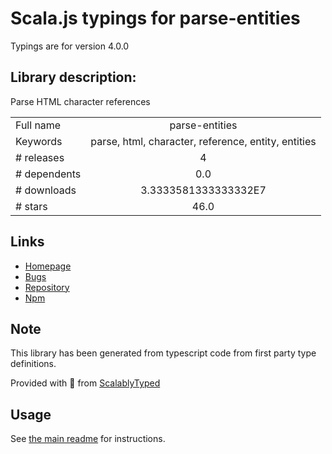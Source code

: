 
# Scala.js typings for parse-entities

Typings are for version 4.0.0

## Library description:
Parse HTML character references

|                    |                 |
| ------------------ | :-------------: |
| Full name          | parse-entities |
| Keywords           | parse, html, character, reference, entity, entities |
| # releases         | 4 |
| # dependents       | 0.0 |
| # downloads        | 3.3333581333333332E7 |
| # stars            | 46.0 |

## Links
- [Homepage](https://github.com/wooorm/parse-entities#readme)
- [Bugs](https://github.com/wooorm/parse-entities/issues)
- [Repository](https://github.com/wooorm/parse-entities)
- [Npm](https://www.npmjs.com/package/parse-entities)
    


## Note
This library has been generated from typescript code from first party type definitions.

Provided with :purple_heart: from [ScalablyTyped](https://github.com/oyvindberg/ScalablyTyped)

## Usage
See [the main readme](../../readme.md) for instructions.



